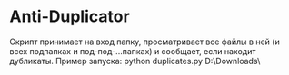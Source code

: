 # Anti-Duplicator

Скрипт принимает на вход папку, просматривает все файлы в ней (и всех подпапках и под-под-...папках) и сообщает, если находит дубликаты.
Пример запуска: python duplicates.py D:\Downloads\
